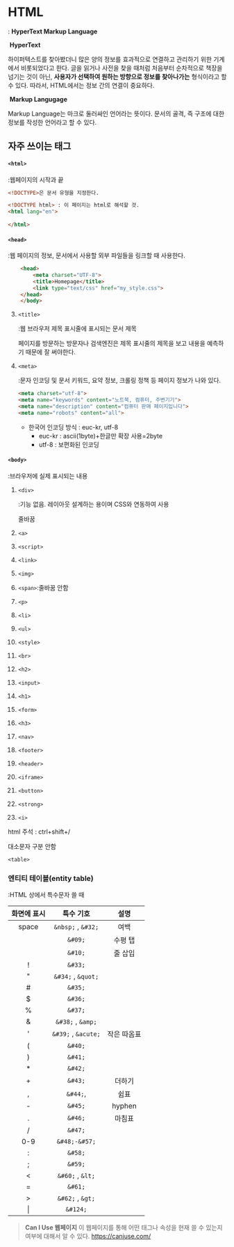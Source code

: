 # HTML

: **HyperText Markup Language**

​	<b>HyperText</b>

하이퍼텍스트를 찾아봤더니 많은 양의 정보를 효과적으로 연결하고 관리하기 위한 기계에서 비롯되었다고 한다. 글을 읽거나 사전을 찾을 때처럼 처음부터 순차적으로 책장을 넘기는 것이 아닌, **사용자가 선택하여 원하는 방향으로 정보를 찾아나가는** 형식이라고 할 수 있다. 따라서, HTML에서는 정보 간의 연결이 중요하다.

​	<strong>Markup Langugage</strong>

Markup Language는 마크로 둘러싸인 언어라는 뜻이다. 문서의 골격, 즉 구조에 대한 정보를 작성한 언어라고 할 수 있다.



## 자주 쓰이는 태그

#### `<html>`

:웹페이지의 시작과 끝

```html
<!DOCTYPE>은 문서 유형을 지정한다.

<!DOCTYPE html> : 이 페이지는 html로 해석할 것.
<html lang="en">
    
</html>
```



#### `<head>`

:웹 페이지의 정보, 문서에서 사용할 외부 파일들을 링크할 때 사용한다.

```html
    <head>
        <meta charset="UTF-8">
        <title>Homepage</title>
        <link type="text/css" href="my_style.css">
    </head>
    </body>
```

3. `<title>`

   :웹 브라우저 제목 표시줄에 표시되는 문서 제목

   페이지를 방문하는 방문자나 검색엔진은 제목 표시줄의 제목을 보고 내용을 예측하기 때문에 잘 써야한다.

2. `<meta>`

   :문자 인코딩 및 문서 키워드, 요약 정보, 크롤링 정책 등 페이지 정보가 나와 있다.

   ```html
   <meta charset="utf-8"> 
   <meta name="keywords" content="노트북, 컴퓨터, 주변기기">
   <meta name="description" content="컴퓨터 판매 페이지입니다">
   <meta name="robots" content="all">
   ```

   * 한국어 인코딩 방식 : euc-kr, utf-8
     * euc-kr : ascii(1byte)+한글만 확장 사용=2byte
     * utf-8 : 보편화된 인코딩

#### `<body>`

:브라우저에 실제 표시되는 내용

1. `<div>` 

   :기능 없음. 레이아웃 설계하는 용이며 CSS와 연동하여 사용

   줄바꿈

   

2. `<a>`

3. `<script>`

4. `<link>`

5. `<img>`

6. `<span>`:줄바꿈 안함 

   

7. `<p>`

8. `<li>`

9. `<ul>`

10. `<style>`

11. `<br>`

12. `<h2>`

13. `<input>`

14. `<h1>`

15. `<form>`

16. `<h3>`

17. `<nav>`

18. `<footer>`

19. `<header>`

20. `<iframe>`

21. `<button>`

22. `<strong>`

23. `<i>`



html 주석 : ctrl+shift+/

대소문자 구분 안함

`<table>`



### 엔티티 테이블(entity table)

:HTML 상에서 특수문자 쓸 때

| 화면에 표시 |      특수 기호      |    설명     |
| :---------: | :-----------------: | :---------: |
|    space    | `&nbsp;` , `&#32;`  |    여백     |
|             |       `&#09;`       |   수평 탭   |
|             |       `&#10;`       |   줄 삽입   |
|      !      |       `&#33;`       |             |
|      "      | `&#34;` , `&quot;`  |             |
|      #      |       `&#35;`       |             |
|      $      |       `&#36;`       |             |
|      %      |       `&#37;`       |             |
|      &      |  `&#38;` , `&amp;`  |             |
|      '      | `&#39;` , `&acute;` | 작은 따옴표 |
|      (      |       `&#40;`       |             |
|      )      |       `&#41;`       |             |
|      *      |       `&#42;`       |             |
|      +      |       `&#43;`       |   더하기    |
|      ,      |      `&#44;`,       |    쉼표     |
|      -      |       `&#45;`       |   hyphen    |
|      .      |       `&#46;`       |   마침표    |
|      /      |       `&#47;`       |             |
|     0-9     |    `&#48;-&#57;`    |             |
|      :      |       `&#58;`       |             |
|      ;      |       `&#59;`       |             |
|      <      |  `&#60;` , `&lt;`   |             |
|      =      |       `&#61;`       |             |
|      >      |  `&#62;` , `&gt;`   |             |
|     \|      |      `&#124;`       |             |



>**Can I Use 웹페이지**
>이 웹페이지를 통해 어떤 태그나 속성을 현재 쓸 수 있는지 여부에 대해서 알 수 있다.
>https://caniuse.com/